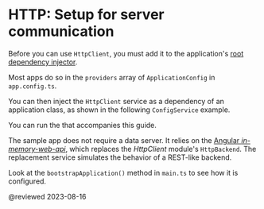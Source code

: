 # HTTP: Setup for server communication

Before you can use `HttpClient`, you must add it to the application's [root dependency injector](guide/dependency-injection). 

Most apps do so in the `providers` array of `ApplicationConfig` in `app.config.ts`.

<code-example header="app.config.ts (excerpt)" path="http/src/app/app.config.ts" region="sketch"></code-example>

You can then inject the `HttpClient` service as a dependency of an application class, as shown in the following `ConfigService` example.

<code-example header="app/config/config.service.ts (excerpt)" path="http/src/app/config/config.service.ts" region="proto"></code-example>

<div class="alert is-helpful">

You can run the <live-example name="http"></live-example> that accompanies this guide.

The sample app does not require a data server.
It relies on the [Angular *in-memory-web-api*](https://github.com/angular/angular/tree/main/packages/misc/angular-in-memory-web-api), which replaces the *HttpClient* module's `HttpBackend`.
The replacement service simulates the behavior of a REST-like backend.

Look at the `bootstrapApplication()` method in `main.ts` to see how it is configured.

</div>

@reviewed 2023-08-16

